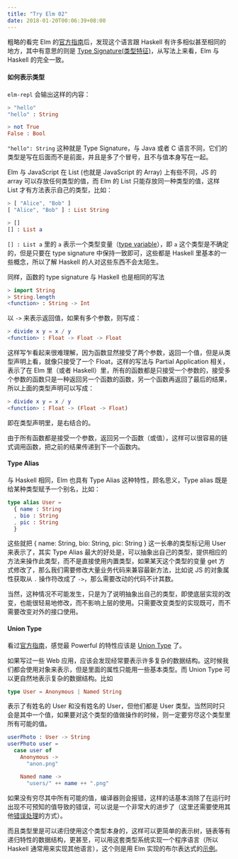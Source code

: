 ```yaml
---
title: "Try Elm 02"
date: 2018-01-20T00:06:39+08:00
---
```


粗略的看完 Elm 的[官方指南](https://guide.elm-lang.org)后，发现这个语言跟 Haskell 有许多相似甚至相同的地方，其中有意思的则是 [Type Signature(类型特征)](https://en.wikipedia.org/wiki/Type_signature)，从写法上来看，Elm 与 Haskell 的完全一致。

#### 如何表示类型

`elm-repl` 会输出这样的内容：

```elm
> "hello"
"hello" : String

> not True
False : Bool
```

`"hello": String` 这种就是 Type Signature，与 Java 或者 C 语言不同，它们的类型是写在后面而不是前面，并且是多了个冒号，且不与值本身写在一起。

Elm 与 JavaScript 在 List (也就是 JavaScript 的 Array) 上有些不同，JS 的 array 可以存放任何类型的值，而 Elm 的 List 只能存放同一种类型的值，这样 List 才有方法表示自己的类型，比如：

```elm
> [ "Alice", "Bob" ]
[ "Alice", "Bob" ] : List String

> []
[] : List a
```

`[] : List a` 里的 `a` 表示一个类型变量（[type variable](https://en.wikipedia.org/wiki/Type_variable)），即 `a` 这个类型是不确定的，但是只要在 type signature 中保持一致即可，这些都是 Haskell 里基本的一些概念，所以了解 Haskell 的人对这些东西不会太陌生。

同样，函数的 type signature 与 Haskell 也是相同的写法

```elm
> import String
> String.length
<function> : String -> Int
```

以 `->` 来表示返回值，如果有多个参数，则写成：

```elm
> divide x y = x / y
<function> : Float -> Float -> Float
```

这样写乍看起来很难理解，因为函数显然接受了两个参数，返回一个值，但是从类型声明上看，就像只接受了一个 Float，这样的写法与 Partial Application 相关，表示了在 Elm 里（或者 Haskell）里，所有的函数都是只接受一个参数的，接受多个参数的函数只是一种返回另一个函数的函数，另一个函数再返回了最后的结果，所以上面的类型声明可以写成：

```elm
> divide x y = x / y
<function> : Float -> (Float -> Float)
```

即在类型声明里，是右结合的。

由于所有函数都是接受一个参数，返回另一个函数（或值），这样可以很容易的链式调用函数，把之前的结果传递到下一个函数内。

#### Type Alias

与 Haskell 相同，Elm 也具有 Type Alias 这种特性，顾名思义，Type alias 既是给某种类型赋予一个别名，比如：

```elm
type alias User =
  { name : String
  , bio : String
  , pic : String
  }
```

这些就把 { name: String, bio: String, pic: String } 这一长串的类型标记用 User 来表示了，其实 Type Alias 最大的好处是，可以抽象出自己的类型，提供相应的方法来操作此类型，而不是直接使用内置类型，如果某天这个类型的变量 get 方式修改了，那么我们需要修改大量业务代码来兼容最新方法，比如说 JS 的对象属性获取从 `.` 操作符改成了 `->`，那么需要改动的代码不计其数。

当然，这种情况不可能发生，只是为了说明抽象出自己的类型，即使底层实现的改变，也能很轻易地修改，而不影响上层的使用。只需要改变类型的实现既可，而不需要改变对外的接口使用。

#### Union Type

看过[官方指南](https://guide.elm-lang.org)，感觉最 Powerful 的特性应该是 [Union Type](https://en.wikipedia.org/wiki/Union_type) 了。

如果写过一些 Web 应用，应该会发现经常要表示许多复杂的数据结构。这时候我们都会使用对象来表示，但是里面的属性只能用一些基本类型。而 Union Type 可以更自然地表示复杂的数据结构。比如

```elm
type User = Anonymous | Named String
```

表示了有姓名的 User 和没有姓名的 User，但他们都是 User 类型。当然同时只会是其中一个值，如果要对这个类型的值做操作的时候，则一定要穷尽这个类型里所有可能的值。

```elm
userPhoto : User -> String
userPhoto user =
  case user of
    Anonymous ->
      "anon.png"

    Named name ->
      "users/" ++ name ++ ".png"
```

如果没有穷尽其中所有可能的值，编译器则会报错，这样的话基本消除了在运行时出现不可预知的值导致的错误，可以说是一个非常大的进步了（这里还需要使用其他[错误处理](https://guide.elm-lang.org/error_handling/)的方式）。

而且类型里是可以递归使用这个类型本身的，这样可以更简单的表示树，链表等有递归特性的数据结构，更甚至，可以用这套类型系统实现一个程序语言（所以 Haskell 通常用来实现其他语言），这个则是用 Elm 实现的布尔表达式的[示例](http://elm-lang.org/examples/boolean-expressions)。